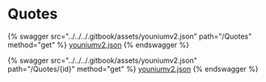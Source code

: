 # Quotes

{% swagger src="../../../.gitbook/assets/youniumv2.json" path="/Quotes" method="get" %}
[youniumv2.json](../../../.gitbook/assets/youniumv2.json)
{% endswagger %}

{% swagger src="../../../.gitbook/assets/youniumv2.json" path="/Quotes/{id}" method="get" %}
[youniumv2.json](../../../.gitbook/assets/youniumv2.json)
{% endswagger %}
